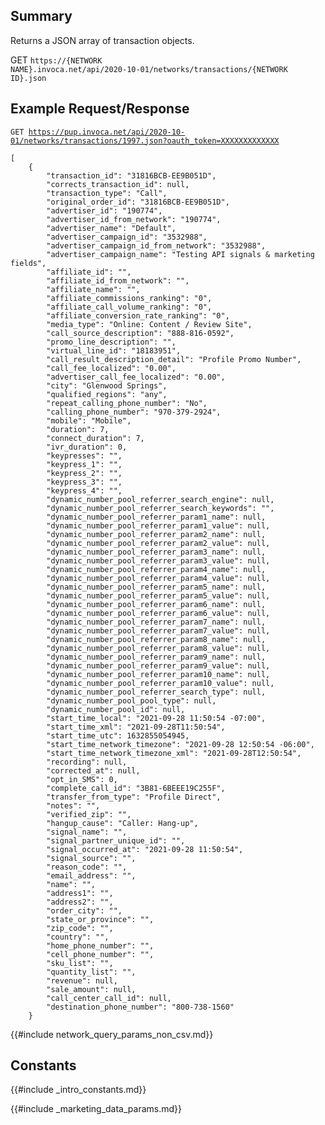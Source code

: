 
## Summary
Returns a JSON array of transaction objects. 

GET <code>https://{NETWORK NAME}.invoca.net/api/2020-10-01/networks/transactions/{NETWORK ID}.json</code>

## Example Request/Response

<code>GET https://pup.invoca.net/api/2020-10-01/networks/transactions/1997.json?oauth_token=XXXXXXXXXXXXX</code>

    [
        {
            "transaction_id": "31816BCB-EE9B051D",
            "corrects_transaction_id": null,
            "transaction_type": "Call",
            "original_order_id": "31816BCB-EE9B051D",
            "advertiser_id": "190774",
            "advertiser_id_from_network": "190774",
            "advertiser_name": "Default",
            "advertiser_campaign_id": "3532988",
            "advertiser_campaign_id_from_network": "3532988",
            "advertiser_campaign_name": "Testing API signals & marketing fields",
            "affiliate_id": "",
            "affiliate_id_from_network": "",
            "affiliate_name": "",
            "affiliate_commissions_ranking": "0",
            "affiliate_call_volume_ranking": "0",
            "affiliate_conversion_rate_ranking": "0",
            "media_type": "Online: Content / Review Site",
            "call_source_description": "888-816-0592",
            "promo_line_description": "",
            "virtual_line_id": "18183951",
            "call_result_description_detail": "Profile Promo Number",
            "call_fee_localized": "0.00",
            "advertiser_call_fee_localized": "0.00",
            "city": "Glenwood Springs",
            "qualified_regions": "any",
            "repeat_calling_phone_number": "No",
            "calling_phone_number": "970-379-2924",
            "mobile": "Mobile",
            "duration": 7,
            "connect_duration": 7,
            "ivr_duration": 0,
            "keypresses": "",
            "keypress_1": "",
            "keypress_2": "",
            "keypress_3": "",
            "keypress_4": "",
            "dynamic_number_pool_referrer_search_engine": null,
            "dynamic_number_pool_referrer_search_keywords": "",
            "dynamic_number_pool_referrer_param1_name": null,
            "dynamic_number_pool_referrer_param1_value": null,
            "dynamic_number_pool_referrer_param2_name": null,
            "dynamic_number_pool_referrer_param2_value": null,
            "dynamic_number_pool_referrer_param3_name": null,
            "dynamic_number_pool_referrer_param3_value": null,
            "dynamic_number_pool_referrer_param4_name": null,
            "dynamic_number_pool_referrer_param4_value": null,
            "dynamic_number_pool_referrer_param5_name": null,
            "dynamic_number_pool_referrer_param5_value": null,
            "dynamic_number_pool_referrer_param6_name": null,
            "dynamic_number_pool_referrer_param6_value": null,
            "dynamic_number_pool_referrer_param7_name": null,
            "dynamic_number_pool_referrer_param7_value": null,
            "dynamic_number_pool_referrer_param8_name": null,
            "dynamic_number_pool_referrer_param8_value": null,
            "dynamic_number_pool_referrer_param9_name": null,
            "dynamic_number_pool_referrer_param9_value": null,
            "dynamic_number_pool_referrer_param10_name": null,
            "dynamic_number_pool_referrer_param10_value": null,
            "dynamic_number_pool_referrer_search_type": null,
            "dynamic_number_pool_pool_type": null,
            "dynamic_number_pool_id": null,
            "start_time_local": "2021-09-28 11:50:54 -07:00",
            "start_time_xml": "2021-09-28T11:50:54",
            "start_time_utc": 1632855054945,
            "start_time_network_timezone": "2021-09-28 12:50:54 -06:00",
            "start_time_network_timezone_xml": "2021-09-28T12:50:54",
            "recording": null,
            "corrected_at": null,
            "opt_in_SMS": 0,
            "complete_call_id": "3B81-6BEEE19C255F",
            "transfer_from_type": "Profile Direct",
            "notes": "",
            "verified_zip": "",
            "hangup_cause": "Caller: Hang-up",
            "signal_name": "",
            "signal_partner_unique_id": "",
            "signal_occurred_at": "2021-09-28 11:50:54",
            "signal_source": "",
            "reason_code": "",
            "email_address": "",
            "name": "",
            "address1": "",
            "address2": "",
            "order_city": "",
            "state_or_province": "",
            "zip_code": "",
            "country": "",
            "home_phone_number": "",
            "cell_phone_number": "",
            "sku_list": "",
            "quantity_list": "",
            "revenue": null,
            "sale_amount": null,
            "call_center_call_id": null,
            "destination_phone_number": "800-738-1560"
        }

{{#include network_query_params_non_csv.md}}

## Constants

{{#include _intro_constants.md}}

{{#include _marketing_data_params.md}}